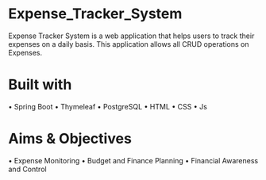 # Expense_Tracker_System
Expense Tracker System is a web application that helps users to track their expenses on a daily basis. This application allows all CRUD operations on Expenses.

# Built with
•	Spring Boot
•	Thymeleaf
•	PostgreSQL
•	HTML
•	CSS 
•	Js

# Aims & Objectives
•	Expense Monitoring
•	Budget and Finance Planning
•	Financial Awareness and Control


